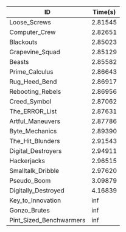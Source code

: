 |ID|Time(s)|
|-|-|
|Loose_Screws|2.81545|
|Computer_Crew|2.82651|
|Blackouts|2.85023|
|Grapevine_Squad|2.85129|
|Beasts|2.85582|
|Prime_Calculus|2.86643|
|Rug_Heed_Bend|2.86917|
|Rebooting_Rebels|2.86956|
|Creed_Symbol|2.87062|
|The_ERROR_List|2.87631|
|Artful_Maneuvers|2.87786|
|Byte_Mechanics|2.89390|
|The_Hit_Blunders|2.91543|
|Digital_Destroyers|2.94911|
|Hackerjacks|2.96515|
|Smalltalk_Dribble|2.97620|
|Pseudo_Boom|3.09879|
|Digitally_Destroyed|4.16839|
|Key_to_Innovation|inf|
|Gonzo_Brutes|inf|
|Pint_Sized_Benchwarmers|inf|
